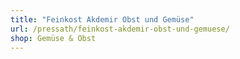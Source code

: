 ```yaml
---
title: "Feinkost Akdemir Obst und Gemüse"
url: /pressath/feinkost-akdemir-obst-und-gemuese/
shop: Gemüse & Obst
---
```

